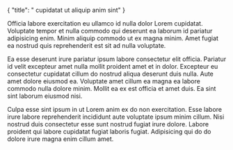 {
  "title": " cupidatat ut aliquip anim sint"
}

Officia labore exercitation eu ullamco id nulla dolor Lorem cupidatat. Voluptate tempor et nulla commodo qui deserunt ea laborum id pariatur adipisicing enim. Minim aliquip commodo ut ex magna minim. Amet fugiat ea nostrud quis reprehenderit est sit ad nulla voluptate.

Ea esse deserunt irure pariatur ipsum labore consectetur elit officia. Pariatur id velit excepteur amet nulla mollit proident amet et in dolor. Excepteur eu consectetur cupidatat cillum do nostrud aliqua deserunt duis nulla. Aute amet dolore eiusmod ea. Voluptate amet cillum ea magna ea labore commodo nulla dolore minim. Mollit ea ex est officia et amet duis. Ea sint sint laborum eiusmod nisi.

Culpa esse sint ipsum in ut Lorem anim ex do non exercitation. Esse labore irure labore reprehenderit incididunt aute voluptate ipsum minim cillum. Nisi nostrud duis consectetur esse sunt nostrud fugiat irure dolore. Labore proident qui labore cupidatat fugiat laboris fugiat. Adipisicing qui do do dolore irure magna enim cillum amet.
